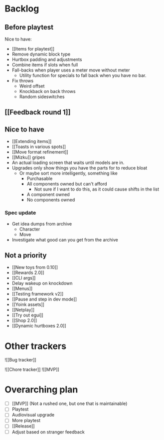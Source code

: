 # Backlog
## Before playtest
Nice to have:
- [[Items for playtest]]
- Remove dynamic block type
- Hurtbox padding and adjustments
- Combine items if slots when full
- Fall-backs when player uses a meter move without meter
	- Utility function for specials to fall back when you have no bar.
- Fix throws
	- Weird offset
	- Knockback on back throws
	- Random sideswitches

## [[Feedback round 1]]

## Nice to have
- [[Extending items]]
- [[Toasts in various spots]]
- [[Move format refinement]]
- [[Mizku]] gripes
- An actual loading screen that waits until models are in.
- Upgrades only show things you have the parts for to reduce bloat
	- Or maybe sort more intelligently, something like
		- Purchasable
		- All components owned but can't afford
			- Not sure if I want to do this, as it could cause shifts in the list
		- A component owned
		- No components owned

### Spec update
- Get idea dumps from archive
	- Character
	- Move
- Investigate what good can you get from the archive

## Not a priority
- [[New toys from 0.10]]
- [[Rewards 2.0]]
- [[CLI args]]
- Delay wakeup on knockdown
- [[Menus]]
- [[Testing framework v2]]
- [[Pause and step in dev mode]]
- [[Yoink assets]]
- [[Netplay]]
- [[Try out egui]]
- [[Shop 2.0]]
- [[Dynamic hurtboxes 2.0]]

# Other trackers
![[Bug tracker]]

![[Chore tracker]]
![[MVP]]

# Overarching plan
- [ ] [[MVP]] (Not a rushed one, but one that is maintainable)
- [ ] Playtest
- [ ] Audiovisual upgrade
- [ ] More playtest
- [ ] [[Release]]
- [ ] Adjust based on stranger feedback
